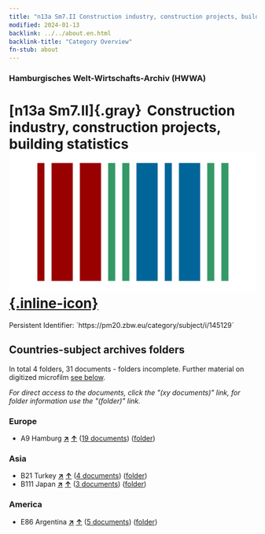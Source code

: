 ```yaml
---
title: "n13a Sm7.II Construction industry, construction projects, building statistics"
modified: 2024-01-13
backlink: ../../about.en.html
backlink-title: "Category Overview"
fn-stub: about
---
```


### Hamburgisches Welt-Wirtschafts-Archiv (HWWA)

# [n13a Sm7.II]{.gray}&#8201; Construction industry, construction projects, building statistics &#160; [![Wikidata](/images/Wikidata-logo.svg "Wikidata"){.inline-icon}](http://www.wikidata.org/entity/Q104710664)

<div class="hint">Persistent Identifier: `https://pm20.zbw.eu/category/subject/i/145129`</div>







## Countries-subject archives folders







In total 4 folders, 31 documents - folders incomplete. Further material on digitized microfilm [see below](#filmsections).

_For direct access to the documents, click the "(xy documents)" link, for folder information use the "(folder)" link._



### Europe

- A9 Hamburg [**&nearr;**](../../../geo/i/140905/about.en.html "Hamburg (all folders)") [**&uarr;**](../../../geo/about.en.html#A9 "Country category system") (<a href="https://pm20.zbw.eu/iiifview/folder/sh/140905,145129" title="about: Hamburg : Construction industry, construction projects, building statistics" target="_blank">19 documents</a>) ([folder](../../../../folder/sh/1409xx/140905/1451xx/145129/about.en.html))

### Asia

- B21 Turkey [**&nearr;**](../../../geo/i/141111/about.en.html "Turkey (all folders)") [**&uarr;**](../../../geo/about.en.html#B21 "Country category system") (<a href="https://pm20.zbw.eu/iiifview/folder/sh/141111,145129" title="about: Turkey : Construction industry, construction projects, building statistics" target="_blank">4 documents</a>) ([folder](../../../../folder/sh/1411xx/141111/1451xx/145129/about.en.html))
- B111 Japan [**&nearr;**](../../../geo/i/141272/about.en.html "Japan (all folders)") [**&uarr;**](../../../geo/about.en.html#B111 "Country category system") (<a href="https://pm20.zbw.eu/iiifview/folder/sh/141272,145129" title="about: Japan : Construction industry, construction projects, building statistics" target="_blank">3 documents</a>) ([folder](../../../../folder/sh/1412xx/141272/1451xx/145129/about.en.html))

### America

- E86 Argentina [**&nearr;**](../../../geo/i/141692/about.en.html "Argentina (all folders)") [**&uarr;**](../../../geo/about.en.html#E86 "Country category system") (<a href="https://pm20.zbw.eu/iiifview/folder/sh/141692,145129" title="about: Argentina : Construction industry, construction projects, building statistics" target="_blank">5 documents</a>) ([folder](../../../../folder/sh/1416xx/141692/1451xx/145129/about.en.html))



<a id="filmsections" />













